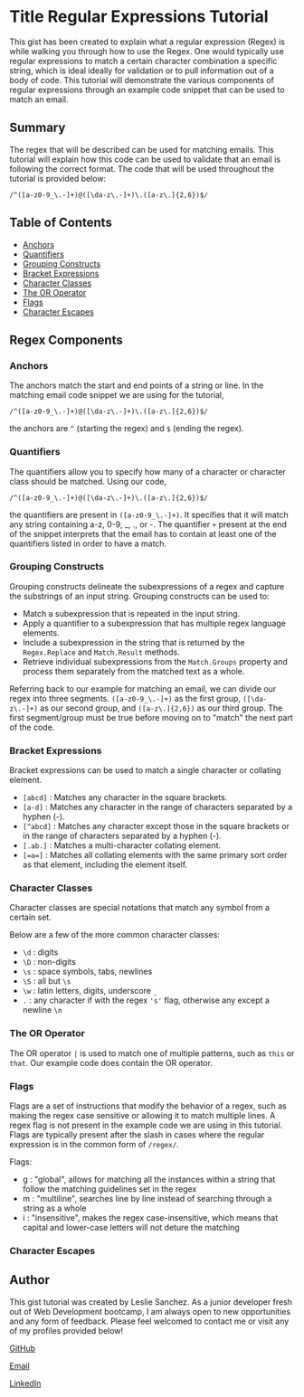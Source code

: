 # Title Regular Expressions Tutorial

This gist has been created to explain what a regular expression (Regex) is while walking you through how to use the Regex. One would typically use regular expressions to match a certain character combination a specific string, which is ideal ideally for validation or to pull information out of a body of code. This tutorial will demonstrate the various components of regular expressions through an example code snippet that can be used to match an email.

## Summary

The regex that will be described can be used for matching emails. This tutorial will explain how this code can be used to validate that an email is following the correct format. The code that will be used throughout the tutorial is provided below:

`/^([a-z0-9_\.-]+)@([\da-z\.-]+)\.([a-z\.]{2,6})$/`

## Table of Contents

- [Anchors](#anchors)
- [Quantifiers](#quantifiers)
- [Grouping Constructs](#grouping-constructs)
- [Bracket Expressions](#bracket-expressions)
- [Character Classes](#character-classes)
- [The OR Operator](#the-or-operator)
- [Flags](#flags)
- [Character Escapes](#character-escapes)

## Regex Components

### Anchors

The anchors match the start and end points of a string or line.
In the matching email code snippet we are using for the tutorial, 

`/^([a-z0-9_\.-]+)@([\da-z\.-]+)\.([a-z\.]{2,6})$/`

the anchors are `^` (starting the regex) and `$` (ending the regex).


### Quantifiers

The quantifiers allow you to specify how many of a character or character class should be matched.
Using our code, 

`/^([a-z0-9_\.-]+)@([\da-z\.-]+)\.([a-z\.]{2,6})$/` 

the quantifiers are present in `([a-z0-9_\.-]+)`. It specifies that it will match any string containing a-z, 0-9, _, ., or -. The quantifier `+` present at the end of the snippet interprets that the email has to contain at least one of the quantifiers listed in order to have a match.


### Grouping Constructs

Grouping constructs delineate the subexpressions of a regex and capture the substrings of an input string. Grouping constructs can be used to:
* Match a subexpression that is repeated in the input string.
* Apply a quantifier to a subexpression that has multiple regex language elements.
* Include a subexpression in the string that is returned by the `Regex.Replace` and `Match.Result` methods.
* Retrieve individual subexpressions from the `Match.Groups` property and process them separately from the matched text as a whole.

Referring back to our example for matching an email, we can divide our regex into three segments. `([a-z0-9_\.-]+)` as the first group, `([\da-z\.-]+)` as our second group, and `([a-z\.]{2,6})` as our third group. The first segment/group must be true before moving on to "match" the next part of the code.


### Bracket Expressions

Bracket expressions can be used to match a single character or collating element.
* `[abcd]` : Matches any character in the square brackets.
* `[a-d]` : Matches any character in the range of characters separated by a hyphen (-).
* `[^abcd]` : Matches any character except those in the square brackets or in the range of characters separated by a hyphen (-).
* `[.ab.]` : Matches a multi-character collating element.
* `[=a=]` : Matches all collating elements with the same primary sort order as that element, including the element itself.


### Character Classes

Character classes are special notations that match any symbol from a certain set.

Below are a few of the more common character classes: 
* `\d` : digits
* `\D` : non-digits
* `\s` : space symbols, tabs, newlines
* `\S` : all but `\s`
* `\w` : latin letters, digits, underscore `_`
* `.` : any character if with the regex `'s'` flag, otherwise any except a newline `\n`


### The OR Operator

The OR operator `|` is used to match one of multiple patterns, such as `this` or `that`.
Our example code does contain the OR operator.

### Flags

Flags are a set of instructions that modify the behavior of a regex, such as making the regex case sensitive or allowing it to match multiple lines. A regex flag is not present in the example code we are using in this tutorial. Flags are typically present after the slash in cases where the regular expression is in the common form of `/regex/`.

Flags: 
* g : "global", allows for matching all the instances within a string that follow the matching guidelines set in the regex
* m : "multiline", searches line by line instead of searching through a string as a whole
* i : "insensitive", makes the regex case-insensitive, which means that capital and lower-case letters will not deture the matching


### Character Escapes

## Author

This gist tutorial was created by Leslie Sanchez.
As a junior developer fresh out of Web Development bootcamp, I am always open to new opportunities and any form of feedback.
Please feel welcomed to contact me or visit any of my profiles provided below!

[GitHub](https://github.com/lexslie)

[Email](lesliiee727@gmail.com)

[LinkedIn](https://www.linkedin.com/in/leslie-sanchez-903241167/)
